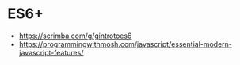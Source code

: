 # ES6+
* https://scrimba.com/g/gintrotoes6
* https://programmingwithmosh.com/javascript/essential-modern-javascript-features/